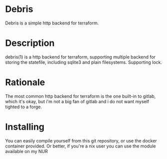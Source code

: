 # Debris
Debris is a simple http backend for terraform.

# Description
debris(1) is a http backend for terraform, supporting multiple
backend for storing the statefile, including sqlite3 and plain
filesystems. Supporting lock.

# Rationale
The most common http backend for terraform is the one built-in to
gitlab, which it's okay, but i'm not a big fan of gitlab and i do not
want myself tighted to a forge.

# Installing
You can easily compile yourself from this git repository, or
use the docker container provided. Or better, if you're a nix user
you can use the module available on my NUR
